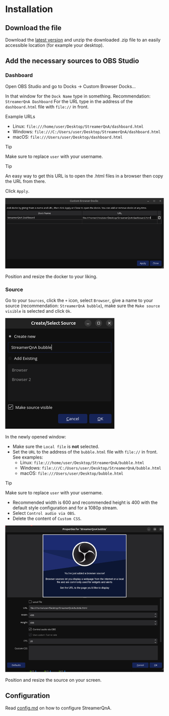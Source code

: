 # Installation
## Download the file
Download the [latest version](https://github.com/chinzistor/StreamerQnA/releases) and unzip the downloaded .zip file to an easily accessible location (for example your desktop).

## Add the necessary sources to OBS Studio
### Dashboard
Open OBS Studio and go to Docks -> Custom Browser Docks...

In that window for the `Dock Name` type in something. Recommendation: `StreamerQnA Dashboard`
For the URL type in the address of the `dashboard.html` file with `file://` in front.

Example URLs
- Linux: `file:///home/user/Desktop/StreamerQnA/dashboard.html`
- Windows: `file:///C:/Users/user/Desktop/StreamerQnA/dashboard.html`
- macOS: `file:///Users/user/Desktop/dashboard.html`
> [!TIP]
> Make sure to replace `user` with your username.

> [!TIP]
> An easy way to get this URL is to open the .html files in a browser then copy the URL from there.

Click `Apply`.

![Screenshot of the custom dockers window](/screenshots/docker.png)

Position and resize the docker to your liking.

### Source
Go to your `Sources`, click the `+` icon, select `Browser`, give a name to your source (recommendation: `StreamerQnA bubble`), make sure the `Make source visible` is selected and click `Ok`.

![Screenshot of the add new browser source window](/screenshots/newBrowser.png)

In the newly opened window:
- Make sure the `Local file` is **not** selected.
- Set the `URL` to the address of the `bubble.html` file with `file://` in front. See examples:
  - Linux: `file:///home/user/Desktop/StreamerQnA/bubble.html`
  - Windows: `file:///C:/Users/user/Desktop/StreamerQnA/bubble.html`
  - macOS: `file:///Users/user/Desktop/bubble.html`
> [!TIP]
> Make sure to replace `user` with your username.
- Recommended width is 600 and recommended height is 400 with the default style configuration and for a 1080p stream.
- Select `Control audio via OBS`.
- Delete the content of `Custom CSS`.

![Screenshot of the browser properties window](/screenshots/bubble.png)

Position and resize the source on your screen.

## Configuration
Read [config.md](/README/config.md) on how to configure StreamerQnA.
